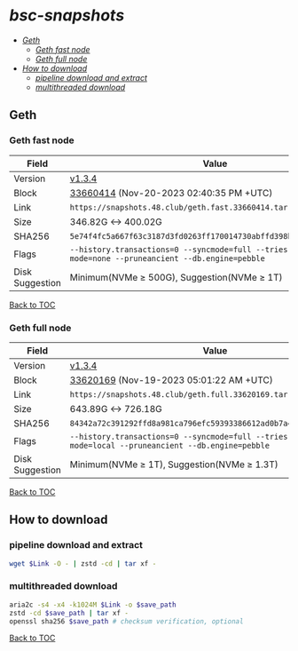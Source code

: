 # *bsc-snapshots*


- *[Geth](#geth)*
    - *[Geth fast node](#geth-fast-node)*
    - *[Geth full node](#geth-full-node)*
- *[How to download](#how-to-download)*
    - *[pipeline download and extract](#pipeline-download-and-extract)*
    - *[multithreaded download](#multithreaded-download)*

## Geth
### Geth fast node

| Field |Value |
| --- | --- |
| Version | [v1.3.4](https://github.com/bnb-chain/bsc/releases/tag/v1.3.4) |
| Block | [33660414](https://bscscan.com/block/33660414) (Nov-20-2023 02:40:35 PM +UTC) |
| Link | `https://snapshots.48.club/geth.fast.33660414.tar.zst` |
| Size | 346.82G <-> 400.02G |
| SHA256 | `5e74f4fc5a667f63c3187d3fd0263ff170014730abffd398b92adf2acfedb7ca` |
| Flags | `--history.transactions=0 --syncmode=full --tries-verify-mode=none --pruneancient --db.engine=pebble` |
| Disk Suggestion | Minimum(NVMe ≥ 500G), Suggestion(NVMe ≥ 1T)|

[Back to TOC](#bsc-snapshots)

### Geth full node

| Field |Value |
| --- | --- |
| Version | [v1.3.4](https://github.com/bnb-chain/bsc/releases/tag/v1.3.4) |
| Block | [33620169](https://bscscan.com/block/33620169) (Nov-19-2023 05:01:22 AM +UTC) |
| Link | `https://snapshots.48.club/geth.full.33620169.tar.zst` |
| Size | 643.89G <-> 726.18G |
| SHA256 | `84342a72c391292ffd8a981ca796efc59393386612ad0b7a48a3d733f915dfe3` |
| Flags | `--history.transactions=0 --syncmode=full --tries-verify-mode=local --pruneancient --db.engine=pebble` |
| Disk Suggestion | Minimum(NVMe ≥ 1T), Suggestion(NVMe ≥ 1.3T)|

[Back to TOC](#bsc-snapshots)

## How to download
### pipeline download and extract

```bash
wget $Link -O - | zstd -cd | tar xf -
```

### multithreaded download

```bash
aria2c -s4 -x4 -k1024M $Link -o $save_path
zstd -cd $save_path | tar xf -
openssl sha256 $save_path # checksum verification, optional
```

[Back to TOC](#bsc-snapshots)
